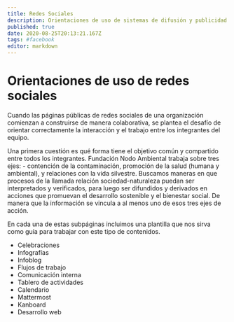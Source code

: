 ```yaml
---
title: Redes Sociales
description: Orientaciones de uso de sistemas de difusión y publicidad
published: true
date: 2020-08-25T20:13:21.167Z
tags: #facebook
editor: markdown
---
```


# Orientaciones de uso de redes sociales
Cuando las páginas públicas de redes sociales de una organización comienzan a construirse de manera colaborativa, se plantea el desafío de orientar correctamente la interacción y el trabajo entre los integrantes del equipo.

Una primera cuestión es qué forma tiene el objetivo común y compartido entre todos los integrantes. Fundación Nodo Ambiental trabaja sobre tres ejes: - contención de la contaminación, promoción de la salud (humana y ambiental), y relaciones con la vida silvestre. Buscamos maneras en que procesos de la llamada relación sociedad-naturaleza puedan ser interpretados y verificados, para luego ser difundidos y derivados en acciones que promuevan el desarrollo sostenible y el bienestar social. De manera que la información se vincula a al menos uno de esos tres ejes de acción.

En cada una de estas subpáginas incluimos una plantilla que nos sirva como guía para trabajar con este tipo de contenidos.

- Celebraciones
- Infografías
- Infoblog
- Flujos de trabajo
- Comunicación interna
- Tablero de actividades
- Calendario
- Mattermost
- Kanboard
- Desarrollo web

